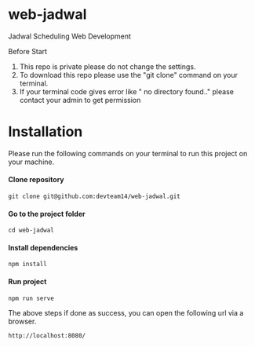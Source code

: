 # web-jadwal
Jadwal Scheduling Web Development

Before Start
1) This repo is private please do not change the settings.
2) To download this repo please use the "git clone" command on your terminal.
3) If your terminal code gives error like " no directory found.." please contact your admin to get permission

# Installation
Please run the following commands on your terminal to run this project on your machine.

#### Clone repository
```
git clone git@github.com:devteam14/web-jadwal.git
```
#### Go to the project folder
```
cd web-jadwal
```
#### Install dependencies
```
npm install
```
#### Run project
```
npm run serve
```

The above steps if done as success, you can open the following url via a browser.
```
http://localhost:8080/
```
